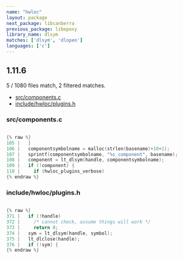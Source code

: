 ```yaml
---
name: "hwloc"
layout: package
next_package: libcanberra
previous_package: libepoxy
library_name: dlsym
matches: ['dlsym', 'dlopen']
languages: ['c']
---
```

## 1.11.6
5 / 1080 files match, 2 filtered matches.

 - [src/components.c](#srccomponentsc)
 - [include/hwloc/plugins.h](#includehwlocpluginsh)

### src/components.c

```c

{% raw %}
105 |   }
106 |   componentsymbolname = malloc(strlen(basename)+10+1);
107 |   sprintf(componentsymbolname, "%s_component", basename);
108 |   component = lt_dlsym(handle, componentsymbolname);
109 |   if (!component) {
110 |     if (hwloc_plugins_verbose)
{% endraw %}

```
### include/hwloc/plugins.h

```c

{% raw %}
371 |   if (!handle)
372 |     /* cannot check, assume things will work */
373 |     return 0;
374 |   sym = lt_dlsym(handle, symbol);
375 |   lt_dlclose(handle);
376 |   if (!sym) {
{% endraw %}

```